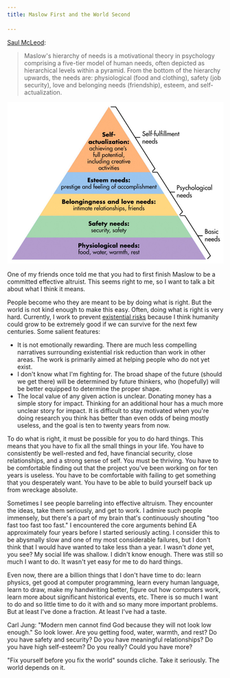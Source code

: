 ```yaml
---
title: Maslow First and the World Second

---
```


[Saul McLeod](https://www.simplypsychology.org/maslow.html#gsc.tab=0):

> Maslow's hierarchy of needs is a motivational theory in psychology comprising a five-tier model of human needs, often depicted as hierarchical levels within a pyramid. From the bottom of the hierarchy upwards, the needs are: physiological (food and clothing), safety (job security), love and belonging needs (friendship), esteem, and self-actualization.

![Maslow's hierarchy of needs](/assets/maslow.jpg)

One of my friends once told me that you had to first finish Maslow to be a committed effective altruist. This seems right to me, so I want to talk a bit about what I think it means.

People become who they are meant to be by doing what is right. But the world is not kind enough to make this easy. Often, doing what is right is very hard. Currently, I work to prevent [existential risks](https://concepts.effectivealtruism.org/concepts/existential-risks/) because I think humanity could grow to be extremely good if we can survive for the next few centuries. Some salient features:

- It is not emotionally rewarding. There are much less compelling narratives surrounding existential risk reduction than work in other areas. The work is primarily aimed at helping people who do not yet exist.
- I don't know what I'm fighting for. The broad shape of the future (should we get there) will be determined by future thinkers, who (hopefully) will be better equipped to determine the proper shape.
- The local value of any given action is unclear. Donating money has a simple story for impact. Thinking for an additional hour has a much more unclear story for impact. It is difficult to stay motivated when you're doing research you think has better than even odds of being mostly useless, and the goal is ten to twenty years from now.

To do what is right, it must be possible for you to do hard things. This means that you have to fix all the small things in your life. You have to consistently be well-rested and fed, have financial security, close relationships, and a strong sense of self. You must be thriving. You have to be comfortable finding out that the project you've been working on for ten years is useless. You have to be comfortable with failing to get something that you desperately want. You have to be able to build yourself back up from wreckage absolute.

Sometimes I see people barreling into effective altruism. They encounter the ideas, take them seriously, and get to work. I admire such people immensely, but there's a part of my brain that's continuously shouting "too fast too fast too fast." I encountered the core arguments behind EA approximately four years before I started seriously acting. I consider this to be abysmally slow and one of my most considerable failures, but I don't think that I would have wanted to take less than a year. I wasn't *done* yet, you see? My social life was shallow. I didn't know enough. There was still so much I want to do. It wasn't yet easy for me to do hard things.

Even now, there are a billion things that I don't have time to do: learn physics, get good at computer programming, learn every human language, learn to draw, make my handwriting better, figure out how computers work, learn more about significant historical events, etc. There is so much I want to do and so little time to do it with and so many more important problems. But at least I've done a fraction. At least I've had a taste.

Carl Jung: "Modern men cannot find God because they will not look low enough." So look lower. Are you getting food, water, warmth, and rest? Do you have safety and security? Do you have meaningful relationships? Do you have high self-esteem? Do you really? Could you have more? 

"Fix yourself before you fix the world" sounds cliche. Take it seriously. The world depends on it.